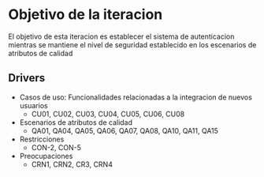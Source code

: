 # Objetivo de la iteracion

El objetivo de esta iteracion es establecer el sistema de autenticacion mientras se mantiene el nivel de seguridad establecido en los escenarios de atributos de calidad

## Drivers

- Casos de uso: Funcionalidades relacionadas a la integracion de nuevos usuarios
  - CU01, CU02, CU03, CU04, CU05, CU06, CU08
- Escenarios de atributos de calidad
  - QA01, QA04, QA05, QA06, QA07, QA08, QA10, QA11, QA15
- Restricciones
  - CON-2, CON-5
- Preocupaciones
  - CRN1, CRN2, CR3, CRN4
